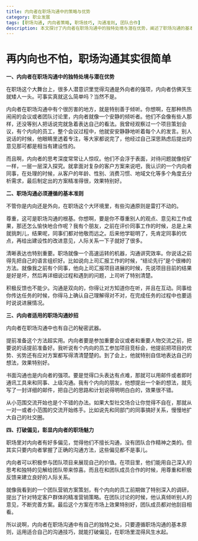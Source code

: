 ```yaml
---
title: 内向者在职场沟通中的策略与优势
category: 职业发展
tags: [职场沟通, 内向者策略, 职场技巧, 沟通准则, 团队合作]
description: 本文探讨了内向者在职场沟通中的独特处境与潜在优势，阐述了职场沟通的基本准则，并为内向者提供了实用的沟通妙招，帮助打破偏见，展现职场魅力。
---
```


# 再内向也不怕，职场沟通其实很简单

**一、内向者在职场沟通中的独特处境与潜在优势**

在职场这个大舞台上，很多人潜意识里觉得沟通是外向者的强项，内向者仿佛天生就矮人一头。可事实真就这么简单吗？当然不是。

内向者在职场沟通中有个很厉害的地方，就是特别善于倾听。你想啊，在那种热热闹闹的会议或者团队讨论里，内向者就像一个安静的倾听者。他们不会像有些人那样，还没等别人把话说完就急着表达自己的看法。我曾经观察过一个项目策划会议，有个内向的员工，整个会议过程中，他就安安静静地听着每个人的发言。别人说话的时候，他眼睛里透着专注，等大家都说完了，他经过自己深思熟虑后提出的意见那可都是相当有建设性的。

而且啊，内向者的思考深度常常让人惊叹。他们不会浮于表面，对待问题就像挖矿一样，一层一层深入探究。就拿面对复杂的客户方案来说吧，我认识的一个内向者同事，在处理的时候，从客户的年龄、性别、消费习惯、地域文化等多个角度去分析需求，最后制定出的方案精准得很，效果特别好。

**二、职场沟通必须遵循的基本准则**

不管你是内向还是外向，在职场这个大环境里，有些沟通原则是雷打不动的。

尊重，这可是职场沟通的根基。你想啊，要是你不尊重别人的观点、意见和工作成果，那还怎么愉快地合作呢？我有个朋友，之前在评价同事工作的时候，总是上来就挑刺儿，结果呢，同事们都对他敬而远之。后来他学聪明了，先肯定同事的优点，再给出建设性的改进意见，人际关系一下子就好了很多。

清晰表达也特别重要。职场就像一个高速运转的机器，沟通讲究效率。你说话之前得先把自己的语言组织好。比如说向上司汇报工作的时候，“结论先行”是个很棒的方法。就像我之前有个同事，他向上司汇报项目进展的时候，先说项目目前的结果是好是坏，然后再详细说过程和遇到的问题，上司听了特别清楚。

积极反馈也不能少。沟通是双向的，你得让对方知道你在听，并且在互动。同事给你传达任务的时候，你得马上确认自己理解得对不对，在完成任务的过程中也要适时说说进展情况。

**三、内向者适用的职场沟通妙招**

内向者在职场沟通中也有自己的秘密武器。

提前准备这个方法超实用。内向者要是参加重要会议或者和重要人物交流之前，把要说的话提前准备好。我听说有个内向的员工参加项目竞标会，他提前把项目的优势、劣势还有应对方案都写得清清楚楚的。到了会上，他就特别自信地表达自己的想法，效果特别好。

书面沟通也是内向者的强项。要是觉得口头表达有点难，那就可以用邮件或者即时通讯工具来和同事、上级沟通。我有个内向的朋友，他想提出一个新的想法，就先写了一封详细的邮件，把自己的思路和计划说得明明白白的，效果很不错。

从小范围交流开始也是个不错的办法。如果大型社交场合让你觉得不自在，那就从一对一或者小范围的交流开始练手。比如说先和同部门的同事搞好关系，慢慢地扩大自己的社交圈。

**四、打破偏见，彰显内向者的职场魅力**

职场里对内向者有好多偏见，觉得他们不擅长沟通，没有团队合作精神之类的。但其实只要内向者掌握了正确的沟通方法，这些偏见都不是事儿。

内向者可以积极参与团队项目来展现自己的价值。在项目里，他们能用自己深入的思考和独特的见解给团队带来惊喜。而且在和团队成员合作的时候，用尊重和积极反馈来建立良好的人际关系。

就像我看到的一个团队营销方案策划，有个内向的员工前期做了特别深入的调研，提出了针对特定客户群体的精准营销策略。在团队讨论的时候，他认真倾听别人的意见，不断完善方案。最后这个方案在市场上效果特别好，团队成员都对他刮目相看。

所以说啊，内向者在职场沟通中有自己的独特之处，只要遵循职场沟通的基本原则，运用适合自己的沟通技巧，就能打破偏见，在职场里混得风生水起。